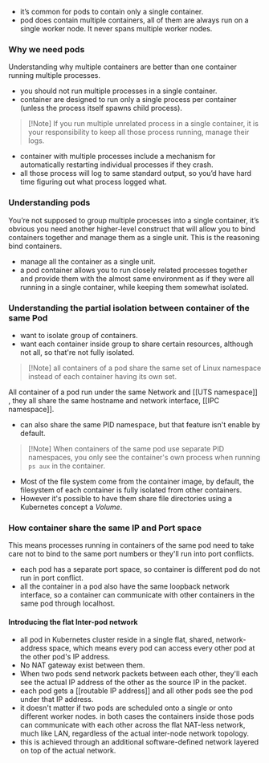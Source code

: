 - it’s common for pods to contain only a single container.
- pod does contain multiple containers, all of them are always run on a single worker node. It never spans multiple worker nodes.

### Why we need pods

Understanding why multiple containers are better than one container running multiple processes.

- you should not run multiple processes in a single container.
- container are designed to run only a single process per container (unless the process itself spawns child process).

> [!Note] If you run multiple unrelated process in a single container, it is your responsibility to keep all those process running, manage their logs.

- container with multiple processes include a mechanism for automatically restarting individual processes if they crash.
- all those process will log to same standard output, so you’d have hard time figuring out what process logged what.

### Understanding pods

You’re not supposed to group multiple processes into a single container, it’s obvious you need another higher-level construct that will allow you to bind containers together and manage them as a single unit. This is the reasoning bind containers.

- manage all the container as a single unit.
- a pod container allows you to run closely related processes together and provide them with the almost same environment as if they were all running in a single container, while keeping them somewhat isolated.
### Understanding the partial isolation between container of the same Pod
- want to isolate group of containers.
- want each container inside group to share certain resources, although not all, so that're not fully isolated.
>[!Note] all containers of a pod share the same set of Linux namespace instead of each container having its own set.

All container of a pod run under the same Network and [[UTS namespace]] , they all share the same hostname and network interface, [[IPC namespace]].
- can also share the same PID namespace, but that feature isn't enable by default.
>[!Note] When containers of the same pod use separate PID namespaces, you only see the container's own process when running `ps aux` in the container.

- Most of the file system come from the container image, by default, the filesystem of each container is fully isolated from other containers.
- However it's possible to have them share file directories using a Kubernetes concept a *Volume*.
### How container share the same IP and Port space
This means processes running in containers of the same pod need to take care not to bind to the same port numbers or they'll run into port conflicts.
- each pod has a separate port space, so container is different pod do not run in port conflict.
- all the container in a pod also have the same loopback network interface, so a container can communicate with other containers in the same pod through localhost.
#### Introducing the flat Inter-pod network
- all pod in Kubernetes cluster reside in a single flat, shared, network-address space, which means every pod can access every other pod at the other pod's IP address.
- No NAT gateway exist between them.
- When two pods send network packets between each other, they'll each see the actual IP address of the other as the source IP in the packet.
- each pod gets a [[routable IP address]] and all other pods see the pod under that IP address.
- it doesn't matter if two pods are scheduled onto a single or onto different worker nodes. in both cases the containers inside those pods can communicate with each other across the flat NAT-less network, much like LAN, regardless of the actual inter-node network topology.
- this is achieved through an additional software-defined network layered on top of the actual network.